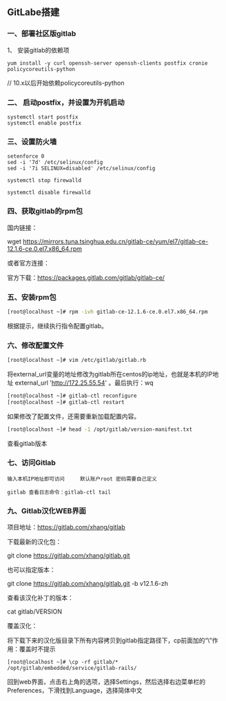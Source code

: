 ## GitLabe搭建

### 一、部署社区版gitlab

1、 安装gitlab的依赖项

```
yum install -y curl openssh-server openssh-clients postfix cronie policycoreutils-python
```

 // 10.x以后开始依赖policycoreutils-python

### 二、 启动postfix，并设置为开机启动 

```
systemctl start postfix
systemctl enable postfix
```

### 三、设置防火墙 

```
setenforce 0 
sed -i '7d' /etc/selinux/config
sed -i '7i SELINUX=disabled' /etc/selinux/config

systemctl stop firewalld

systemctl disable firewalld
```

### 四、获取gitlab的rpm包

国内链接：

wget https://mirrors.tuna.tsinghua.edu.cn/gitlab-ce/yum/el7/gitlab-ce-12.1.6-ce.0.el7.x86_64.rpm

或者官方连接：

官方下载：https://packages.gitlab.com/gitlab/gitlab-ce/

### 五、安装rpm包

```bash
[root@localhost ~]# rpm -ivh gitlab-ce-12.1.6-ce.0.el7.x86_64.rpm
```

根据提示，继续执行指令配置gitlab。

### 六、修改配置文件

```bash
[root@localhost ~]# vim /etc/gitlab/gitlab.rb
```

将external_url变量的地址修改为gitlab所在centos的ip地址，也就是本机的IP地址 external_url 'http://172.25.55.54'  。最后执行：wq

```bash
[root@localhost ~]# gitlab-ctl reconfigure
[root@localhost ~]# gitlab-ctl restart
```

如果修改了配置文件，还需要重新加载配置内容。

```bash
[root@localhost ~]# head -1 /opt/gitlab/version-manifest.txt
```

查看gitlab版本  

### 七、访问Gitlab

```
输入本机IP地址即可访问     默认账户root 密码需要自己定义
```
    gitlab 查看日志命令：gitlab-ctl tail

### 九、Gitlab汉化WEB界面

项目地址：https://gitlab.com/xhang/gitlab

下载最新的汉化包：

git clone https://gitlab.com/xhang/gitlab.git

也可以指定版本：

git clone https://gitlab.com/xhang/gitlab.git -b  v12.1.6-zh

查看该汉化补丁的版本：

cat gitlab/VERSION

覆盖汉化：

将下载下来的汉化版目录下所有内容拷贝到gitlab指定路径下，cp前面加的“\”作用：覆盖时不提示

```
[root@localhost ~]# \cp -rf gitlab/* /opt/gitlab/embedded/service/gitlab-rails/
```

回到web界面，点击右上角的选项，选择Settings，然后选择右边菜单栏的Preferences，下滑找到Language，选择简体中文

